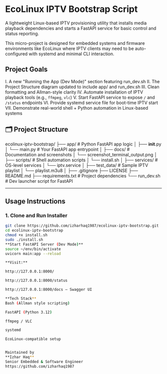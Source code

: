 # EcoLinux IPTV Bootstrap Script

A lightweight Linux-based IPTV provisioning utility that installs media playback dependencies and starts a FastAPI service for basic control and status reporting.

This micro-project is designed for embedded systems and firmware environments like EcoLinux where IPTV clients may need to be auto-configured with systemd and minimal CLI interaction.

## Project Goals
I. A new "Running the App (Dev Mode)" section featuring run_dev.sh
II. The Project Structure diagram updated to include app/ and run_dev.sh
III. Clean formatting and Allman-style clarity
IV. Automate installation of IPTV playback tools (e.g., `ffmpeg`, `vlc`)
V. Start FastAPI service to expose `/` and `/status` endpoints
VI. Provide systemd service file for boot-time IPTV start
VII. Demonstrate real-world shell + Python automation in Linux-based systems

## 🗂 Project Structure

ecolinux-iptv-bootstrap/
├── app/                     # Python FastAPI app logic
│   ├── __init__.py
│   └── main.py              # Your FastAPI app entrypoint
│
├── docs/                    # Documentation and screenshots
│   └── screenshot_terminal_output.png
│
├── scripts/                 # Shell automation scripts
│   └── install.sh
│
├── services/                # OS-level services
│   └── iptv.service
│
├── test_data/               # Sample IPTV playlist
│   └── playlist.m3u8
│
├── .gitignore
├── LICENSE
├── README.md
├── requirements.txt         # Project dependencies
└── run_dev.sh               # Dev launcher script for FastAPI


---

##  Usage Instructions

### 1. Clone and Run Installer

```bash
git clone https://github.com/izharhaq1987/ecolinux-iptv-bootstrap.git
cd ecolinux-iptv-bootstrap
chmod +x install.sh
sudo ./install.sh
**Start FastAPI Server (Dev Mode)**
source ~/env/bin/activate
uvicorn main:app --reload

**Visit:**

http://127.0.0.1:8000/

http://127.0.0.1:8000/status

http://127.0.0.1:8000/docs – Swagger UI

**Tech Stack**
Bash (Allman style scripting)

FastAPI (Python 3.12)

ffmpeg / VLC

systemd

EcoLinux-compatible setup


Maintained by
**Izhar Haq**
Senior Embedded & Software Engineer
https://github.com/izharhaq1987




